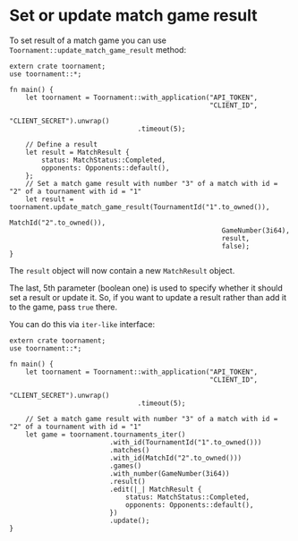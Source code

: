 # Set or update match game result

To set result of a match game you can use `Toornament::update_match_game_result` method:

```rust,no_run
extern crate toornament;
use toornament::*;

fn main() {
    let toornament = Toornament::with_application("API_TOKEN",
                                                  "CLIENT_ID",
                                                  "CLIENT_SECRET").unwrap()
                                .timeout(5);

    // Define a result
    let result = MatchResult {
        status: MatchStatus::Completed,
        opponents: Opponents::default(),
    };
    // Set a match game result with number "3" of a match with id = "2" of a tournament with id = "1"
    let result = toornament.update_match_game_result(TournamentId("1".to_owned()),
                                                     MatchId("2".to_owned()),
                                                     GameNumber(3i64),
                                                     result,
                                                     false);
}
```

The `result` object will now contain a new `MatchResult` object.

The last, 5th parameter (boolean one) is used to specify whether it should set a result or update 
it. So, if you want to update a result rather than add it to the game, pass `true` there.

You can do this via `iter-like` interface:

```rust,no_run
extern crate toornament;
use toornament::*;

fn main() {
    let toornament = Toornament::with_application("API_TOKEN",
                                                  "CLIENT_ID",
                                                  "CLIENT_SECRET").unwrap()
                                .timeout(5);

    // Set a match game result with number "3" of a match with id = "2" of a tournament with id = "1"
    let game = toornament.tournaments_iter()
                         .with_id(TournamentId("1".to_owned()))
                         .matches()
                         .with_id(MatchId("2".to_owned()))
                         .games()
                         .with_number(GameNumber(3i64))
                         .result()
                         .edit(|_| MatchResult {
                             status: MatchStatus::Completed,
                             opponents: Opponents::default(),
                         })
                         .update();
}
```
